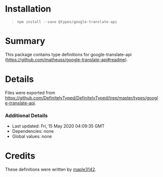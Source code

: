# Installation
> `npm install --save @types/google-translate-api`

# Summary
This package contains type definitions for google-translate-api (https://github.com/matheuss/google-translate-api#readme).

# Details
Files were exported from https://github.com/DefinitelyTyped/DefinitelyTyped/tree/master/types/google-translate-api.

### Additional Details
 * Last updated: Fri, 15 May 2020 04:09:35 GMT
 * Dependencies: none
 * Global values: none

# Credits
These definitions were written by [maple3142](https://github.com/maple3142).
